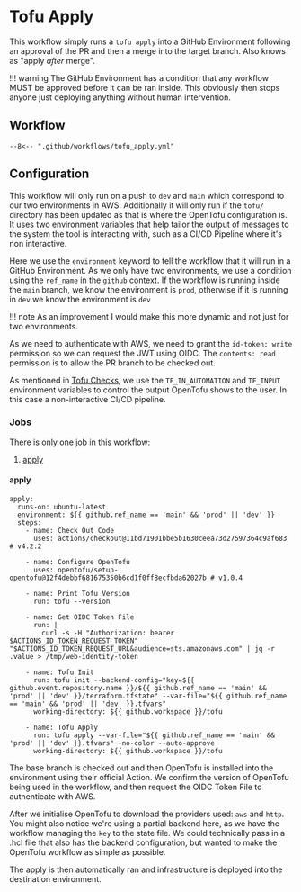 # Tofu Apply

This workflow simply runs a `tofu apply` into a GitHub Environment following an approval of the PR and then a merge into the target branch. Also knows as "apply *after* merge". 

!!! warning
    The GitHub Environment has a condition that any workflow MUST be approved before it can be ran inside. This obviously then stops anyone just deploying anything without human intervention.

## Workflow

``` { .yaml title=".github/workflows/tofu_apply.yml" linenums="1" } 
--8<-- ".github/workflows/tofu_apply.yml"
```

## Configuration

This workflow will only run on a push to `dev` and `main` which correspond to our two environments in AWS. Additionally it will only run if the `tofu/` directory has been updated as that is where the OpenTofu configuration is. It uses two environment variables that help tailor the output of messages to the system the tool is interacting with, such as a CI/CD Pipeline where it's non interactive.

Here we use the `environment` keyword to tell the workflow that it will run in a GitHub Environment. As we only have two environments, we use a condition using the `ref_name` in the `github` context. If the workflow is running inside the `main` branch, we know the environment is `prod`, otherwise if it is running in `dev` we know the environment is `dev`

!!! note
    As an improvement I would make this more dynamic and not just for two environments.

As we need to authenticate with AWS, we need to grant the `id-token: write` permission so we can request the JWT using OIDC. The `contents: read` permission is to allow the PR branch to be checked out. 

As mentioned in [Tofu Checks](./tofu_checks.md), we use the `TF_IN_AUTOMATION` and `TF_INPUT` environment variables to control the output OpenTofu shows to the user. In this case a non-interactive CI/CD pipeline.

### Jobs

There is only one job in this workflow:

1. [apply](#apply)

#### apply

``` { .yaml title=".github/workflows/tofu_apply.yml" linenums="24" } 
apply:
  runs-on: ubuntu-latest
  environment: ${{ github.ref_name == 'main' && 'prod' || 'dev' }}
  steps:
    - name: Check Out Code
      uses: actions/checkout@11bd71901bbe5b1630ceea73d27597364c9af683 # v4.2.2

    - name: Configure OpenTofu
      uses: opentofu/setup-opentofu@12f4debbf681675350b6cd1f0ff8ecfbda62027b # v1.0.4

    - name: Print Tofu Version
      run: tofu --version

    - name: Get OIDC Token File
      run: |
        curl -s -H "Authorization: bearer $ACTIONS_ID_TOKEN_REQUEST_TOKEN" "$ACTIONS_ID_TOKEN_REQUEST_URL&audience=sts.amazonaws.com" | jq -r .value > /tmp/web-identity-token

    - name: Tofu Init
      run: tofu init --backend-config="key=${{ github.event.repository.name }}/${{ github.ref_name == 'main' && 'prod' || 'dev' }}/terraform.tfstate" --var-file="${{ github.ref_name == 'main' && 'prod' || 'dev' }}.tfvars"
      working-directory: ${{ github.workspace }}/tofu

    - name: Tofu Apply
      run: tofu apply --var-file="${{ github.ref_name == 'main' && 'prod' || 'dev' }}.tfvars" -no-color --auto-approve
      working-directory: ${{ github.workspace }}/tofu
```

The base branch is checked out and then OpenTofu is installed into the environment using their official Action. We confirm the version of OpenTofu being used in the workflow, and then request the OIDC Token File to authenticate with AWS. 

After we initialise OpenTofu to download the providers used: `aws` and `http`. You might also notice we're using a partial backend here, as we have the workflow managing the `key` to the state file. We could technically pass in a .hcl file that also has the backend configuration, but wanted to make the OpenTofu workflow as simple as possible.

The apply is then automatically ran and infrastructure is deployed into the destination environment.
